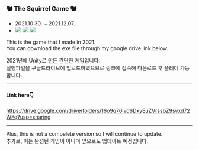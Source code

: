 ### 🐿 The Squirrel Game 🐿
* 2021.10.30. ~ 2021.12.07.
* <img src="https://img.shields.io/badge/Unity-FFFFFF?style=flat-square&logo=Unity&logoColor=black"/> <img src="https://img.shields.io/badge/Aseprite-7D929E?style=flat-square&logo=Aseprite&logoColor=white"/> <img src="https://img.shields.io/badge/C sharp-239120?style=flat-square&logo=CSharp&logoColor=white"/>



This is the game that I made in 2021.<br>
You can download the exe file through my google drive link below.<br>

2021년에 Unity로 만든 간단한 게임입니다.<br>
실행파일을 구글드라이브에 업로드하였으므로 링크에 접속해 다운로드 후 플레이 가능합니다.<br>

---

#### Link here👇
https://drive.google.com/drive/folders/16o9q76ivd6DxyEuZVrssbZ9svxd72WFq?usp=sharing

---
Plus, this is not a compelete version so I will continue to update.<br>
추가로, 이는 완성된 게임이 아니며 앞으로도 업데이트 예정입니다.
